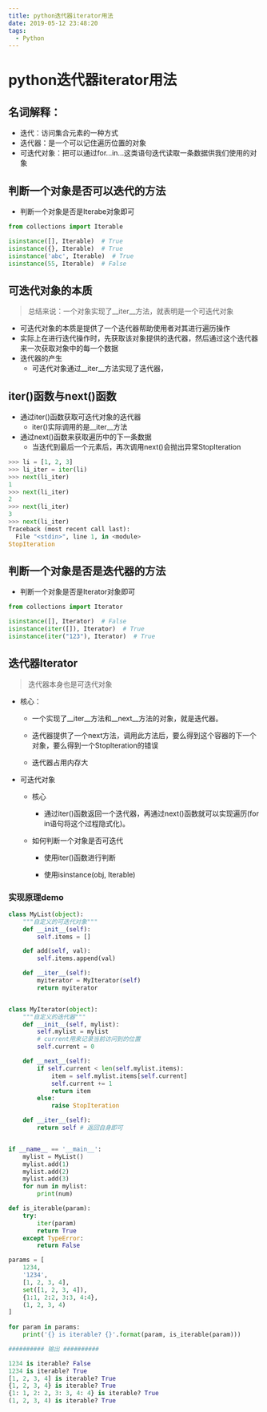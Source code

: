 ```yaml
---
title: python迭代器iterator用法
date: 2019-05-12 23:48:20
tags: 
  - Python
---
```


# python迭代器iterator用法

## 名词解释：

- 迭代：访问集合元素的一种方式
- 迭代器：是一个可以记住遍历位置的对象
- 可迭代对象：把可以通过for...in...这类语句迭代读取一条数据供我们使用的对象


## 判断一个对象是否可以迭代的方法
- 判断一个对象是否是Iterabe对象即可
```python
from collections import Iterable

isinstance([], Iterable)  # True
isinstance({}, Iterable)  # True
isinstance('abc', Iterable)  # True
isinstance(55, Iterable)  # False
```

## 可迭代对象的本质
> 总结来说：一个对象实现了__iter__方法，就表明是一个可迭代对象

- 可迭代对象的本质是提供了一个迭代器帮助使用者对其进行遍历操作
- 实际上在进行迭代操作时，先获取该对象提供的迭代器，然后通过这个迭代器来一次获取对象中的每一个数据
- 迭代器的产生
    - 可迭代对象通过__iter__方法实现了迭代器，    


## iter()函数与next()函数

- 通过iter()函数获取可迭代对象的迭代器
    - iter()实际调用的是__iter__方法 
- 通过next()函数来获取遍历中的下一条数据
    - 当迭代到最后一个元素后，再次调用next()会抛出异常StopIteration

```python
>>> li = [1, 2, 3]
>>> li_iter = iter(li)
>>> next(li_iter)
1
>>> next(li_iter)
2
>>> next(li_iter)
3
>>> next(li_iter)
Traceback (most recent call last):
  File "<stdin>", line 1, in <module>
StopIteration
```

## 判断一个对象是否是迭代器的方法
- 判断一个对象是否是Iterator对象即可

```python
from collections import Iterator

isinstance([], Iterator)  # False
isinstance(iter([]), Iterator)  # True
isinstance(iter("123"), Iterator)  # True
```

## 迭代器Iterator
>迭代器本身也是可迭代对象

- 核心：

  - 一个实现了__iter__方法和__next__方法的对象，就是迭代器。

  - 迭代器提供了一个next方法，调用此方法后，要么得到这个容器的下一个对象，要么得到一个Stoplteration的错误
  - 迭代器占用内存大

- 可迭代对象

  - 核心	
    - 通过iter()函数返回一个迭代器，再通过next()函数就可以实现遍历(for in语句将这个过程隐式化)。

  - 如何判断一个对象是否可迭代

    - 使用iter()函数进行判断

    - 使用isinstance(obj, Iterable)

### 实现原理demo

```python
class MyList(object):
    """自定义的可迭代对象"""
    def __init__(self):
        self.items = []

    def add(self, val):
        self.items.append(val)

    def __iter__(self):
        myiterator = MyIterator(self)
        return myiterator


class MyIterator(object):
    """自定义的迭代器"""
    def __init__(self, mylist):
        self.mylist = mylist
        # current用来记录当前访问到的位置
        self.current = 0

    def __next__(self):
        if self.current < len(self.mylist.items):
            item = self.mylist.items[self.current]
            self.current += 1
            return item
        else:
            raise StopIteration

    def __iter__(self):
        return self # 返回自身即可


if __name__ == '__main__':
    mylist = MyList()
    mylist.add(1)
    mylist.add(2)
    mylist.add(3)
    for num in mylist:
        print(num)
```

```python
def is_iterable(param):
    try: 
        iter(param) 
        return True
    except TypeError:
        return False

params = [
    1234,
    '1234',
    [1, 2, 3, 4],
    set([1, 2, 3, 4]),
    {1:1, 2:2, 3:3, 4:4},
    (1, 2, 3, 4)
]
    
for param in params:
    print('{} is iterable? {}'.format(param, is_iterable(param)))

########## 输出 ##########

1234 is iterable? False
1234 is iterable? True
[1, 2, 3, 4] is iterable? True
{1, 2, 3, 4} is iterable? True
{1: 1, 2: 2, 3: 3, 4: 4} is iterable? True
(1, 2, 3, 4) is iterable? True
```

